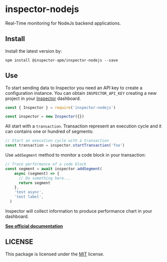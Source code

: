 # inspector-nodejs
Real-Time monitoring for NodeJs backend applications.

## Install
Install the latest version by:

```
npm install @inspector-apm/inspector-nodejs --save
```

## Use

To start sending data to Inspector you need an API key to create a configuration instance. You can obtain `INSPECTOR_API_KEY` creating a new project in your [Inspector](https://www.inspector.dev) dashboard.

```javascript
const { Inspector } = require('inspector-nodejs')

const inspector = new Inspector({})
```


All start with a `transaction`. Transaction represent an execution cycle and it can contains one or hundred of segments:

```javascript
// Start an execution cycle with a transaction
const transaction = inspector.startTransaction('foo')
```

Use `addSegment` method to monitor a code block in your transaction:

```javascript
// Trace performance of a code block
const segment = await inspector.addSegment(
    async (segment) => {
      // Do something here...
      return segment
    },
    'test async',
    'test label',
  )
```

Inspector will collect information to produce performance chart in your dashboard.

**[See official documentation](https://docs.inspector.dev)**

## LICENSE

This package is licensed under the [MIT](LICENSE) license.
